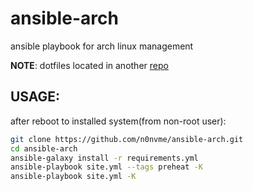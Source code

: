 # ansible-arch
ansible playbook for arch linux management

**NOTE**: dotfiles located in another [repo](https://github.com/n0nvme/dotfiles)

## USAGE:
after reboot to installed system(from non-root user):
```bash
git clone https://github.com/n0nvme/ansible-arch.git
cd ansible-arch
ansible-galaxy install -r requirements.yml
ansible-playbook site.yml --tags preheat -K
ansible-playbook site.yml -K
```

